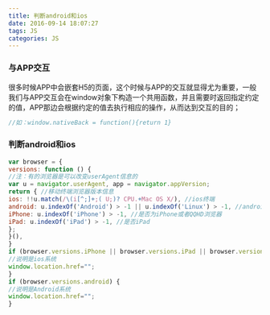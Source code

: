 ```yaml
---
title: 判断android和ios
date: 2016-09-14 18:07:27
tags: JS
categories: JS
---
```


### 与APP交互
很多时候APP中会嵌套H5的页面，这个时候与APP的交互就显得尤为重要，一般我们与APP交互会在window对象下构造一个共用函数，并且需要时返回指定约定的值，APP那边会根据约定的值去执行相应的操作，从而达到交互的目的；
```javascript
//如：window.nativeBack = function(){return 1}
```

### 判断android和ios
```javascript
var browser = {
versions: function () {
//注：有的浏览器是可以改变userAgent信息的
var u = navigator.userAgent, app = navigator.appVersion;
return { //移动终端浏览器版本信息 
ios: !!u.match(/\(i[^;]+;( U;)? CPU.+Mac OS X/), //ios终端 
android: u.indexOf('Android') > -1 || u.indexOf('Linux') > -1, //android终端或uc浏览器 
iPhone: u.indexOf('iPhone') > -1, //是否为iPhone或者QQHD浏览器 
iPad: u.indexOf('iPad') > -1, //是否iPad 
};
}(),
}
if (browser.versions.iPhone || browser.versions.iPad || browser.versions.ios) {
//说明是ios系统
window.location.href="";
}
if (browser.versions.android) {
//说明是Android系统
window.location.href="";
}
```